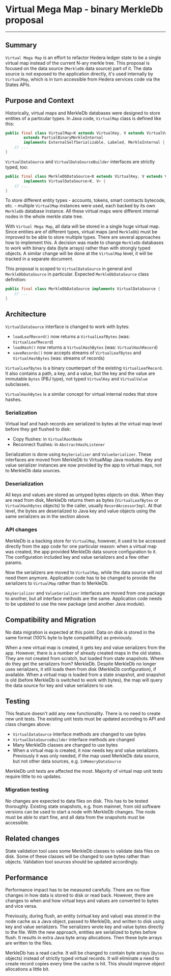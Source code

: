 # Virtual Mega Map - binary MerkleDb proposal

---

## Summary

`Virtual Mega Map` is an effort to refactor Hedera ledger state to be a single virtual map instead of
the current N-ary merkle tree. This proposal is focused on the data source (`MerkleDb` data source)
part of it. The data source is not exposed to the application directly, it's used internally by
`VirtualMap`, which is in turn accessible from Hedera services code via the States APIs.

## Purpose and Context

Historically, virtual maps and MerkleDb databases were designed to store entities of a particular
types. In Java code, `VirtualMap` class is defined like this:

```java
public final class VirtualMap<K extends VirtualKey, V extends VirtualValue>
        extends PartialBinaryMerkleInternal
        implements ExternalSelfSerializable, Labeled, MerkleInternal {
    // ...
}
```

`VirtualDataSource` and `VirtualDataSourceBuilder` interfaces are strictly typed, too:

```java
public final class MerkleDbDataSource<K extends VirtualKey, V extends VirtualValue>
        implements VirtualDataSource<K, V> {
    // ...
}
```

To store different entity types - accounts, tokens, smart contracts bytecode, etc. - multiple
`VirtualMap` instances were used, each backed by its own `MerkleDb` database instance. All these
virtual maps were different internal nodes in the whole merkle state tree.

With `Virtual Mega Map`, all data will be stored in a single huge virtual map. Since entities are of
different types, virtual maps (and `MerkleDb`) must be improved to be able to store multiple types.
There are several approaches how to implement this. A decision was made to change `MerkleDb`
databases to work with binary data (byte arrays) rather than with strongly typed objects. A similar
change will be done at the `VirtualMap` level, it will be tracked in a separate document.

This proposal is scoped to `VirtualDataSource` in general and `MerkleDbDataSource` in particular.
Expected `MerkleDbDataSource` class definition:

```java
public final class MerkleDbDataSource implements VirtualDataSource {
    // ...
}
```

## Architecture

`VirtualDataSource` interface is changed to work with bytes:

* `loadLeafRecord()` now returns a `VirtualLeafBytes` (was: `VirtualLeafRecord`)
* `loadHash()` now returns a `VirtualHashBytes` (was: `VirtualHashRecord`)
* `saveRecords()` now accepts streams of `VirtualLeafBytes` and `VirtualHashBytes` (was: streams of
  records)

`VirtualLeafBytes` is a binary counterpart of the existing `VirtualLeafRecord`. It also contains a
path, a key, and a value, but the key and the value are immutable `Bytes` (PBJ type), not typed
`VirtualKey` and `VirtualValue` subclasses.

`VirtualHashBytes` is a similar concept for virtual internal nodes that store hashes.

### Serialization

Virtual leaf and hash records are serialized to bytes at the virtual map level before they get
flushed to disk:

* Copy flushes: in `VirtualRootNode`
* Reconnect flushes: in `AbstractHashListener`

Serialization is done using `KeySerializer` and `ValueSerializer`. These interfaces are moved from
MerkleDb to VirtualMap Java modules. Key and value serializer instances are now provided by the app
to virtual maps, not to MerkleDb data sources.

### Deserialization

All keys and values are stored as untyped bytes objects on disk. When they are read from disk,
MerkleDb returns them as bytes (`VirtualLeafBytes` or `VirtualHashBytes` objects) to the caller,
usually `RecordAccessorImpl`. At that level, the bytes are deserialized to Java key and value
objects using the same serializers as in the section above.

### API changes

MerkleDb is a backing store for `VirtualMap`, however, it used to be accessed directly from the app
code for one particular reason: when a virtual map was created, the app provided MerkleDb data source
configuration to it. The configuration included key and value serializers and a few other params.

Now the serializers are moved to `VirtualMap`, while the data source will not need them anymore.
Application code has to be changed to provide the serializers to `VirtualMap` rather than to MerkleDb.

`KeySerializer` and `ValueSerializer` interfaces are moved from one package to another, but all
interface methods are the same. Application code needs to be updated to use the new package (and
another Java module).

## Compatibility and Migration

No data migration is expected at this point. Data on disk is stored in the same format (100% byte to
byte compatibility) as previously.

When a new virtual map is created, it gets key and value serializers from the app. However, there
is a number of already created maps in the old states. They are not created from scratch, but loaded
from state snapshots. Where do they get the serializers from? MerkleDb. Despite MerkleDb no longer
uses serializers, it still loads them from disk (MerkleDb configuration), if available. When a
virtual map is loaded from a state snapshot, and snapshot is old (before MerkleDb is switched to
work with bytes), the map will query the data source for key and value serializers to use.

## Testing

This feature doesn't add any new functionality. There is no need to create new unit tests. The
existing unit tests must be updated according to API and class changes above:

* `VirtualDataSource` interface methods are changed to use bytes
* `VirtualDataSourceBuilder` interface methods are changed
* Many MerkleDb classes are changed to use bytes
* When a virtual map is created, it now needs key and value serializers. Previously it was only
  needed, if the map used MerkleDb data source, but not other data sources, e.g.
  `InMemoryDataSource`

MerkleDb unit tests are affected the most. Majority of virtual map unit tests require little to
no updates.

### Migration testing

No changes are expected to data files on disk. This has to be tested thoroughly. Existing state
snapshots, e.g. from mainnet, from old software versions can be used to start a node with
MerkleDb changes. The node must be able to start fine, and all data from the snapshots must be
accessible.

## Related changes

State validation tool uses some MerkleDb classes to validate data files on disk. Some of these
classes will be changed to use bytes rather than objects. Validation tool sources should be
updated accordingly.

## Performance

Performance impact has to be measured carefully. There are no flow changes in how data is stored
to disk or read back. However, there are changes to when and how virtual keys and values are
converted to bytes and vice versa.

Previously, during flush, an entity (virtual key and value) was stored in the node cache as a
Java object, passed to MerkleDb, and written to disk using key and value serializers. The
serializers wrote key and value bytes directly to the file. With the new approach, entities
are serialized to bytes before flush. It results in extra Java byte array allocations. Then
these byte arrays are written to the files.

MerkleDb has a read cache. It will be changed to contain byte arrays (`Bytes` objects) instead
of strictly typed virtual records. It will eliminate a need to create record copies every time
the cache is hit. This should improve object allocations a little bit.
